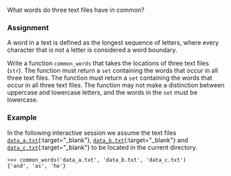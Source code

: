 What words do three text files have in common?

### Assignment

A word in a text is defined as the longest sequence of letters, where every character that is not a letter is considered a word boundary.

Write a function `common_words` that takes the locations of three text files (`str`). The function must return a `set` containing the words that occur in all three text files. The function must return a `set` containing the words that occur in all three text files. The function may not make a distinction between uppercase and lowercase letters, and the words in the `set` must be lowercase.

### Example

In the following interactive session we assume the text files [`data_a.txt`](media/data/data_a.txt){:target="_blank"}, [`data_b.txt`](media/data/data_b.txt){:target="_blank"} and [`data_c.txt`](media/data/data_c.txt){:target="_blank"} to be located in the current directory.

```console?lang=python&prompt=>>>
>>> common_words('data_a.txt', 'data_b.txt', 'data_c.txt')
{'and', 'as', 'he'}
```
